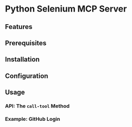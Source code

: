 # Python Selenium MCP Server

## Features

## Prerequisites

## Installation

## Configuration

## Usage

### API: The `call-tool` Method

### Example: GitHub Login

